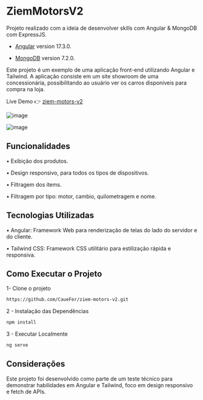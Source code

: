 # ZiemMotorsV2

Projeto realizado com a ideia de desenvolver skills com Angular & MongoDB com ExpressJS.

- [Angular](https://github.com/angular/angular-cli) version 17.3.0.
  
- [MongoDB]((https://www.mongodb.com/docs/)) version 7.2.0.

  
Este projeto é um exemplo de uma aplicação front-end utilizando Angular e Tailwind. A aplicação consiste em um site showroom de uma concessionária, possibilitando ao usuário ver os carros disponíveis para compra na loja.

Live Demo 👉 [ziem-motors-v2](https://ziem-motors-v2.netlify.app)

![image](https://github.com/user-attachments/assets/6648eac6-6632-415b-9514-cff2e852b401)


![image](https://github.com/user-attachments/assets/ad7fdd44-636f-48a6-835f-54668d5bea1f)

## Funcionalidades

• Exibição dos produtos.

• Design responsivo, para todos os tipos de dispositivos.

• Filtragem dos items.

• Filtragem por tipo: motor, cambio, quilometragem e nome.


## Tecnologias Utilizadas

• Angular: Framework Web para renderização de telas do lado do servidor e do cliente.

• Tailwind CSS: Framework CSS utilitário para estilização rápida e responsiva.

## Como Executar o Projeto

1- Clone o projeto 

```bash
https://github.com/CaueFer/ziem-motors-v2.git
```

2 - Instalação das Dependências

```bash
npm install
```

3 - Executar Localmente

```bash
ng serve
```

## Considerações

Este projeto foi desenvolvido como parte de um teste técnico para demonstrar habilidades em Angular e Tailwind, foco em design responsivo e fetch de APIs.
